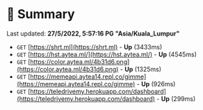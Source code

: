 # 📖 Summary
Last updated: **27/5/2022, 5:57:16 PG "Asia/Kuala_Lumpur"**

- `GET` [https://shrt.ml](https://shrt.ml) - **Up** (3433ms)
- `GET` [https://hst.aytea.ml/](https://hst.aytea.ml/) - **Up** (4545ms)
- `GET` [https://color.aytea.ml/4b31d6.png](https://color.aytea.ml/4b31d6.png) - **Up** (1325ms)
- `GET` [https://memeapi.aytea14.repl.co/gimme](https://memeapi.aytea14.repl.co/gimme) - **Up** (926ms)
- `GET` [https://teledrivemy.herokuapp.com/dashboard](https://teledrivemy.herokuapp.com/dashboard) - **Up** (299ms)
